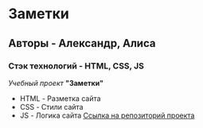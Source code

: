 # Заметки

## Авторы - Александр, Алиса
### Стэк технологий - HTML, CSS, JS

_Учебный проект_ **"Заметки"**

* HTML - Разметка сайта
* CSS - Стили сайта
* JS - Логика сайта
[Ссылка на репозиторий проекта](https://github.com/SUNSH1N377/algoritmika1)








